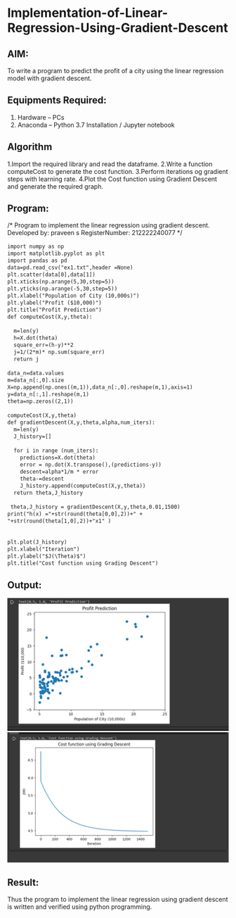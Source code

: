 # Implementation-of-Linear-Regression-Using-Gradient-Descent

## AIM:
To write a program to predict the profit of a city using the linear regression model with gradient descent.

## Equipments Required:
1. Hardware – PCs
2. Anaconda – Python 3.7 Installation / Jupyter notebook

## Algorithm
  1.Import the required library and read the dataframe.
  2.Write a function computeCost to generate the cost function.
  3.Perform iterations og gradient steps with learning rate.
  4.Plot the Cost function using Gradient Descent and generate the required graph.
## Program:

/*
Program to implement the linear regression using gradient descent.
Developed by: praveen s
RegisterNumber:  212222240077
*/
```
import numpy as np
import matplotlib.pyplot as plt
import pandas as pd
data=pd.read_csv("ex1.txt",header =None)
plt.scatter(data[0],data[1])
plt.xticks(np.arange(5,30,step=5))
plt.yticks(np.arange(-5,30,step=5))
plt.xlabel("Population of City (10,000s)")
plt.ylabel("Profit ($10,000)")
plt.title("Profit Prediction")
def computeCost(X,y,theta):

  m=len(y)
  h=X.dot(theta)
  square_err=(h-y)**2
  j=1/(2*m)* np.sum(square_err)
  return j
  
data_n=data.values
m=data_n[:,0].size
X=np.append(np.ones((m,1)),data_n[:,0].reshape(m,1),axis=1)
y=data_n[:,1].reshape(m,1)
theta=np.zeros((2,1))

computeCost(X,y,theta)
def gradientDescent(X,y,theta,alpha,num_iters):
  m=len(y)
  J_history=[]

  for i in range (num_iters):
    predictions=X.dot(theta)
    error = np.dot(X.transpose(),(predictions-y))
    descent=alpha*1/m * error
    theta-=descent
    J_history.append(computeCost(X,y,theta))  
  return theta,J_history  
  
 theta,J_history = gradientDescent(X,y,theta,0.01,1500)
print("h(x) ="+str(round(theta[0,0],2))+" + "+str(round(theta[1,0],2))+"x1" )


plt.plot(J_history)
plt.xlabel("Iteration")
plt.ylabel("$J(\Theta)$")
plt.title("Cost function using Grading Descent")

```
## Output:
![linear](sam.png)
![gradient descent](sam1.png)


## Result:
Thus the program to implement the linear regression using gradient descent is written and verified using python programming.
